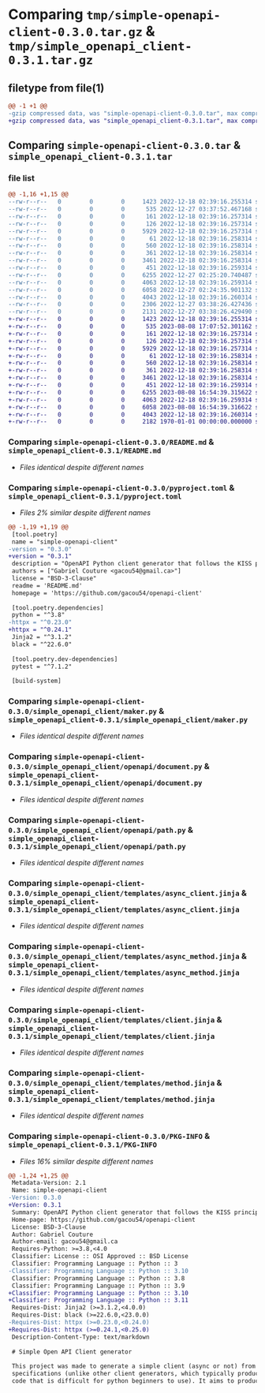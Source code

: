 # Comparing `tmp/simple-openapi-client-0.3.0.tar.gz` & `tmp/simple_openapi_client-0.3.1.tar.gz`

## filetype from file(1)

```diff
@@ -1 +1 @@
-gzip compressed data, was "simple-openapi-client-0.3.0.tar", max compression
+gzip compressed data, was "simple_openapi_client-0.3.1.tar", max compression
```

## Comparing `simple-openapi-client-0.3.0.tar` & `simple_openapi_client-0.3.1.tar`

### file list

```diff
@@ -1,16 +1,15 @@
--rw-r--r--   0        0        0     1423 2022-12-18 02:39:16.255314 simple-openapi-client-0.3.0/README.md
--rw-r--r--   0        0        0      535 2022-12-27 03:37:52.467168 simple-openapi-client-0.3.0/pyproject.toml
--rw-r--r--   0        0        0      161 2022-12-18 02:39:16.257314 simple-openapi-client-0.3.0/simple_openapi_client/__init__.py
--rw-r--r--   0        0        0      126 2022-12-18 02:39:16.257314 simple-openapi-client-0.3.0/simple_openapi_client/config.py
--rw-r--r--   0        0        0     5929 2022-12-18 02:39:16.257314 simple-openapi-client-0.3.0/simple_openapi_client/maker.py
--rw-r--r--   0        0        0       61 2022-12-18 02:39:16.258314 simple-openapi-client-0.3.0/simple_openapi_client/openapi/__init__.py
--rw-r--r--   0        0        0      560 2022-12-18 02:39:16.258314 simple-openapi-client-0.3.0/simple_openapi_client/openapi/document.py
--rw-r--r--   0        0        0      361 2022-12-18 02:39:16.258314 simple-openapi-client-0.3.0/simple_openapi_client/openapi/info.py
--rw-r--r--   0        0        0     3461 2022-12-18 02:39:16.258314 simple-openapi-client-0.3.0/simple_openapi_client/openapi/path.py
--rw-r--r--   0        0        0      451 2022-12-18 02:39:16.259314 simple-openapi-client-0.3.0/simple_openapi_client/parser.py
--rw-r--r--   0        0        0     6255 2022-12-27 02:25:20.740487 simple-openapi-client-0.3.0/simple_openapi_client/templates/async_client.jinja
--rw-r--r--   0        0        0     4063 2022-12-18 02:39:16.259314 simple-openapi-client-0.3.0/simple_openapi_client/templates/async_method.jinja
--rw-r--r--   0        0        0     6058 2022-12-27 02:24:35.901132 simple-openapi-client-0.3.0/simple_openapi_client/templates/client.jinja
--rw-r--r--   0        0        0     4043 2022-12-18 02:39:16.260314 simple-openapi-client-0.3.0/simple_openapi_client/templates/method.jinja
--rw-r--r--   0        0        0     2306 2022-12-27 03:38:26.427436 simple-openapi-client-0.3.0/setup.py
--rw-r--r--   0        0        0     2131 2022-12-27 03:38:26.429490 simple-openapi-client-0.3.0/PKG-INFO
+-rw-r--r--   0        0        0     1423 2022-12-18 02:39:16.255314 simple_openapi_client-0.3.1/README.md
+-rw-r--r--   0        0        0      535 2023-08-08 17:07:52.301162 simple_openapi_client-0.3.1/pyproject.toml
+-rw-r--r--   0        0        0      161 2022-12-18 02:39:16.257314 simple_openapi_client-0.3.1/simple_openapi_client/__init__.py
+-rw-r--r--   0        0        0      126 2022-12-18 02:39:16.257314 simple_openapi_client-0.3.1/simple_openapi_client/config.py
+-rw-r--r--   0        0        0     5929 2022-12-18 02:39:16.257314 simple_openapi_client-0.3.1/simple_openapi_client/maker.py
+-rw-r--r--   0        0        0       61 2022-12-18 02:39:16.258314 simple_openapi_client-0.3.1/simple_openapi_client/openapi/__init__.py
+-rw-r--r--   0        0        0      560 2022-12-18 02:39:16.258314 simple_openapi_client-0.3.1/simple_openapi_client/openapi/document.py
+-rw-r--r--   0        0        0      361 2022-12-18 02:39:16.258314 simple_openapi_client-0.3.1/simple_openapi_client/openapi/info.py
+-rw-r--r--   0        0        0     3461 2022-12-18 02:39:16.258314 simple_openapi_client-0.3.1/simple_openapi_client/openapi/path.py
+-rw-r--r--   0        0        0      451 2022-12-18 02:39:16.259314 simple_openapi_client-0.3.1/simple_openapi_client/parser.py
+-rw-r--r--   0        0        0     6255 2023-08-08 16:54:39.315622 simple_openapi_client-0.3.1/simple_openapi_client/templates/async_client.jinja
+-rw-r--r--   0        0        0     4063 2022-12-18 02:39:16.259314 simple_openapi_client-0.3.1/simple_openapi_client/templates/async_method.jinja
+-rw-r--r--   0        0        0     6058 2023-08-08 16:54:39.316622 simple_openapi_client-0.3.1/simple_openapi_client/templates/client.jinja
+-rw-r--r--   0        0        0     4043 2022-12-18 02:39:16.260314 simple_openapi_client-0.3.1/simple_openapi_client/templates/method.jinja
+-rw-r--r--   0        0        0     2182 1970-01-01 00:00:00.000000 simple_openapi_client-0.3.1/PKG-INFO
```

### Comparing `simple-openapi-client-0.3.0/README.md` & `simple_openapi_client-0.3.1/README.md`

 * *Files identical despite different names*

### Comparing `simple-openapi-client-0.3.0/pyproject.toml` & `simple_openapi_client-0.3.1/pyproject.toml`

 * *Files 2% similar despite different names*

```diff
@@ -1,19 +1,19 @@
 [tool.poetry]
 name = "simple-openapi-client"
-version = "0.3.0"
+version = "0.3.1"
 description = "OpenAPI Python client generator that follows the KISS principle."
 authors = ["Gabriel Couture <gacou54@gmail.ca>"]
 license = "BSD-3-Clause"
 readme = 'README.md'
 homepage = 'https://github.com/gacou54/openapi-client'
 
 [tool.poetry.dependencies]
 python = "^3.8"
-httpx = "^0.23.0"
+httpx = "^0.24.1"
 Jinja2 = "^3.1.2"
 black = "^22.6.0"
 
 [tool.poetry.dev-dependencies]
 pytest = "^7.1.2"
 
 [build-system]
```

### Comparing `simple-openapi-client-0.3.0/simple_openapi_client/maker.py` & `simple_openapi_client-0.3.1/simple_openapi_client/maker.py`

 * *Files identical despite different names*

### Comparing `simple-openapi-client-0.3.0/simple_openapi_client/openapi/document.py` & `simple_openapi_client-0.3.1/simple_openapi_client/openapi/document.py`

 * *Files identical despite different names*

### Comparing `simple-openapi-client-0.3.0/simple_openapi_client/openapi/path.py` & `simple_openapi_client-0.3.1/simple_openapi_client/openapi/path.py`

 * *Files identical despite different names*

### Comparing `simple-openapi-client-0.3.0/simple_openapi_client/templates/async_client.jinja` & `simple_openapi_client-0.3.1/simple_openapi_client/templates/async_client.jinja`

 * *Files identical despite different names*

### Comparing `simple-openapi-client-0.3.0/simple_openapi_client/templates/async_method.jinja` & `simple_openapi_client-0.3.1/simple_openapi_client/templates/async_method.jinja`

 * *Files identical despite different names*

### Comparing `simple-openapi-client-0.3.0/simple_openapi_client/templates/client.jinja` & `simple_openapi_client-0.3.1/simple_openapi_client/templates/client.jinja`

 * *Files identical despite different names*

### Comparing `simple-openapi-client-0.3.0/simple_openapi_client/templates/method.jinja` & `simple_openapi_client-0.3.1/simple_openapi_client/templates/method.jinja`

 * *Files identical despite different names*

### Comparing `simple-openapi-client-0.3.0/PKG-INFO` & `simple_openapi_client-0.3.1/PKG-INFO`

 * *Files 16% similar despite different names*

```diff
@@ -1,24 +1,25 @@
 Metadata-Version: 2.1
 Name: simple-openapi-client
-Version: 0.3.0
+Version: 0.3.1
 Summary: OpenAPI Python client generator that follows the KISS principle.
 Home-page: https://github.com/gacou54/openapi-client
 License: BSD-3-Clause
 Author: Gabriel Couture
 Author-email: gacou54@gmail.ca
 Requires-Python: >=3.8,<4.0
 Classifier: License :: OSI Approved :: BSD License
 Classifier: Programming Language :: Python :: 3
-Classifier: Programming Language :: Python :: 3.10
 Classifier: Programming Language :: Python :: 3.8
 Classifier: Programming Language :: Python :: 3.9
+Classifier: Programming Language :: Python :: 3.10
+Classifier: Programming Language :: Python :: 3.11
 Requires-Dist: Jinja2 (>=3.1.2,<4.0.0)
 Requires-Dist: black (>=22.6.0,<23.0.0)
-Requires-Dist: httpx (>=0.23.0,<0.24.0)
+Requires-Dist: httpx (>=0.24.1,<0.25.0)
 Description-Content-Type: text/markdown
 
 # Simple Open API Client generator
 
 This project was made to generate a simple client (async or not) from an openapi
 specifications (unlike other client generators, which typically produce
 code that is difficult for python beginners to use). It aims to produce a
```

